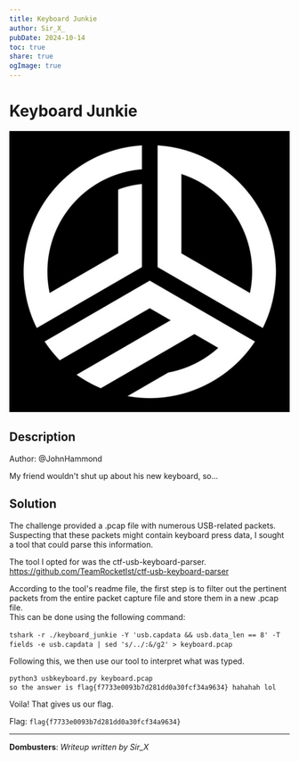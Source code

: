 ```yaml
---
title: Keyboard Junkie
author: Sir_X_
pubDate: 2024-10-14
toc: true
share: true
ogImage: true
---
```


# Keyboard Junkie
![](../../assets/dom-images/logo.jpg)

## Description
Author: @JohnHammond

My friend wouldn't shut up about his new keyboard, so...

## Solution
The challenge provided a .pcap file with numerous USB-related packets. Suspecting that these packets might contain keyboard press data, I sought a tool that could parse this information.

The tool I opted for was the ctf-usb-keyboard-parser. https://github.com/TeamRocketIst/ctf-usb-keyboard-parser

According to the tool's readme file, the first step is to filter out the pertinent packets from the entire packet capture file and store them in a new .pcap file.   
This can be done using the following command:

`tshark -r ./keyboard_junkie -Y 'usb.capdata && usb.data_len == 8' -T fields -e usb.capdata | sed 's/../:&/g2' > keyboard.pcap`

Following this, we then use our tool to interpret what was typed.
```
python3 usbkeyboard.py keyboard.pcap
so the answer is flag{f7733e0093b7d281dd0a30fcf34a9634} hahahah lol
```
Voila! That gives us our flag.  

Flag: `flag{f7733e0093b7d281dd0a30fcf34a9634}`

---
**Dombusters**: _Writeup written by Sir_X_
